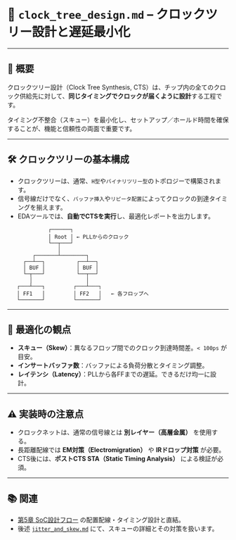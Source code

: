 # 🌳 `clock_tree_design.md` – クロックツリー設計と遅延最小化

---

## 📘 概要

クロックツリー設計（Clock Tree Synthesis, CTS）は、チップ内の全てのクロック供給先に対して、**同じタイミングでクロックが届くように設計**する工程です。

タイミング不整合（スキュー）を最小化し、セットアップ／ホールド時間を確保することが、機能と信頼性の両面で重要です。

---

## 🛠️ クロックツリーの基本構成

- クロックツリーは、通常、`H型`や`バイナリツリー型`のトポロジーで構築されます。
- 信号線だけでなく、`バッファ挿入`や`リピータ配置`によってクロックの到達タイミングを揃えます。
- EDAツールでは、**自動でCTSを実行**し、最適化レポートを出力します。

```text
             ┌──────┐
             │ Root │ ← PLLからのクロック
             └──┬───┘
                │
        ┌───────┴────────┐
     ┌──┴──┐          ┌──┴──┐
     │ BUF │          │ BUF │
     └─┬───┘          └──┬──┘
       │                 │
   ┌───┴───┐         ┌───┴───┐
   │ FF1   │         │ FF2   │   ← 各フロップへ
   └───────┘         └───────┘
```

---

## 🧮 最適化の観点

- **スキュー（Skew）**：異なるフロップ間でのクロック到達時間差。`< 100ps` が目安。
- **インサートバッファ数**：バッファによる負荷分散とタイミング調整。
- **レイテンシ（Latency）**：PLLから各FFまでの遅延。できるだけ均一に設計。

---

## ⚠️ 実装時の注意点

- クロックネットは、通常の信号線とは **別レイヤー（高層金属）** を使用する。
- 長距離配線では **EM対策（Electromigration）** や **IRドロップ対策** が必要。
- CTS後には、**ポストCTS STA（Static Timing Analysis）** による検証が必須。

---

## 📚 関連

- [第5章 SoC設計フロー](../chapter5_soc_design_flow/README.md) の配置配線・タイミング設計と直結。
- 後述 [`jitter_and_skew.md`](./jitter_and_skew.md) にて、スキューの詳細とその対策を扱います。
  
